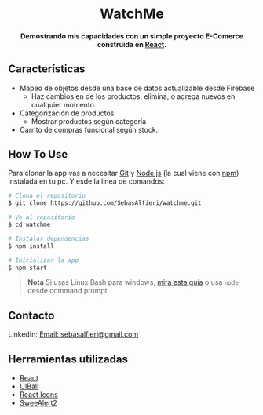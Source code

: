 
<h1 align="center">
  <br>
  WatchMe
  <br>
</h1>

<h4 align="center">Demostrando mis capacidades con un simple proyecto E-Comerce construida en <a href="https://es.reactjs.org/" target="_blank">React</a>.</h4>


## Características

* Mapeo de objetos desde una base de datos actualizable desde Firebase
  - Haz cambios en de los productos, elimina, o agrega nuevos en cualquier momento.
* Categorización de productos
  - Mostrar productos según categoría
* Carrito de compras funcional según stock.


## How To Use

Para clonar la app vas a necesitar [Git](https://git-scm.com) y [Node.js](https://nodejs.org/en/download/) (la cual viene con [npm](http://npmjs.com)) instalada en tu pc. Y esde la linea de comandos:

```bash
# Clona el repositorio
$ git clone https://github.com/SebasAlfieri/watchme.git

# Ve al repositorio
$ cd watchme

# Instalar dependencias
$ npm install

# Inicializar la app
$ npm start
```

> **Nota**
> Si usas Linux Bash para windows, [mira esta guía](https://www.howtogeek.com/261575/how-to-run-graphical-linux-desktop-applications-from-windows-10s-bash-shell/) o usa `node` desde command prompt.


## Contacto

LinkedIn: <a href="https://www.linkedin.com/in/sebastian-alfieri-43b22121b/">
Email: sebasalfieri@gmail.com

## Herramientas utilizadas

- [React](https://es.reactjs.org/)
- [UIBall](https://uiball.com/loaders/)
- [React Icons](https://react-icons.github.io/react-icons/)
- [SweeAlert2](https://sweetalert2.github.io/)